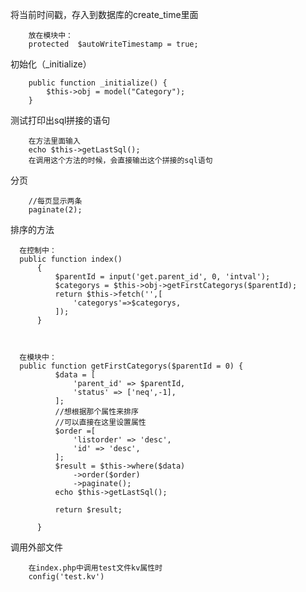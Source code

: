 将当前时间戳，存入到数据库的create_time里面

        放在模块中：
        protected  $autoWriteTimestamp = true;   
        
        
初始化（_initialize）

    
        public function _initialize() {
            $this->obj = model("Category");
        }
        
        
测试打印出sql拼接的语句

        在方法里面输入
        echo $this->getLastSql();
        在调用这个方法的时候，会直接输出这个拼接的sql语句
    
    
分页

        //每页显示两条
        paginate(2);
        
        
排序的方法

      在控制中：
      public function index()
          {
              $parentId = input('get.parent_id', 0, 'intval');
              $categorys = $this->obj->getFirstCategorys($parentId);
              return $this->fetch('',[
                  'categorys'=>$categorys,
              ]);
          }
      
      
      
      在模块中：
      public function getFirstCategorys($parentId = 0) {
              $data = [
                  'parent_id' => $parentId,
                  'status' => ['neq',-1],
              ];
              //想根据那个属性来排序
              //可以直接在这里设置属性 
              $order =[
                  'listorder' => 'desc',
                  'id' => 'desc',
              ];
              $result = $this->where($data)
                  ->order($order)
                  ->paginate();
              echo $this->getLastSql();
      
              return $result;
      
          }

调用外部文件

        在index.php中调用test文件kv属性时
        config('test.kv')
        
        


    